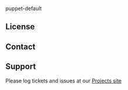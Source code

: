 puppet-default


License
-------


Contact
-------


Support
-------

Please log tickets and issues at our [Projects site](http://projects.example.com)

